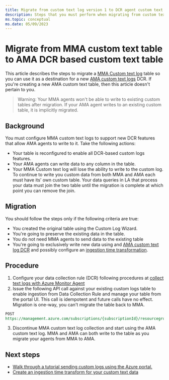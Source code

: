 ```yaml
---
title: Migrate from custom text log version 1 to DCR agent custom text logs.
description: Steps that you must perform when migrating from custom text log v1 to DCR based AMA custom text logs.
ms.topic: conceptual
ms.date: 05/09/2023
---
```


# Migrate from MMA custom text table to AMA DCR based custom text table
This article describes the steps to migrate a [MMA Custom text log](data-sources-custom-logs.md) table so you can use it as a destination for a new [AMA custom text logs](data-collection-log-text.md) DCR. If you're creating a new AMA custom text table, then this article doesn't pertain to you.

>
> Warning: Your MMA agents won't be able to write to existing custom tables after migration. If your AMA agent writes to an existing custom table, it is implicitly migrated.
>

## Background
You must configure MMA custom text logs to support new DCR features that allow AMA agents to write to it. Take the following actions:
- Your table is reconfigured to enable all DCR-based custom logs features.
- Your AMA agents can write data to any column in the table. 
- Your MMA Custom text log will lose the ability to write to the custom log.
To continue to write you custom data from both MMA and AMA each must have its’ own custom table. Your data queries in LA that process your data must join the two table until the migration is complete at which point you can remove the join. 
  
## Migration
You should follow the steps only if the following criteria are true:  
- You created the original table using the Custom Log Wizard.
- You're going to preserve the existing data in the table.
- You do not need MMA agents to send data to the existing table
- You're going to exclusively write new data using and [AMA custom text log DCR](data-collection-log-text.md) and possibly configure an [ingestion time transformation](azure-monitor-agent-transformation.md).

## Procedure
1. Configure your data collection rule (DCR) following procedures at [collect text logs with Azure Monitor Agent](data-collection-log-text.md) 
2. Issue the following API call against your existing custom logs table to enable ingestion from Data Collection Rule and manage your table from the portal UI. This call is idempotent and future calls have no effect. Migration is one-way, you can't migrate the table back to MMA. 

```rest
POST
https://management.azure.com/subscriptions/{subscriptionId}/resourcegroups/{resourceGroupName}/providers/Microsoft.OperationalInsights/workspaces/{workspaceName}/tables/{tableName}/migrate?api-version=2021-12-01-preview
```
3. Discontinue MMA custom text log collection and start using the AMA custom text log. MMA and AMA can both write to the table as you migrate your agents from MMA to AMA.

## Next steps
- [Walk through a tutorial sending custom logs using the Azure portal.](data-collection-log-text.md)
- [Create an ingestion time transform for your custom text data](azure-monitor-agent-transformation.md)

